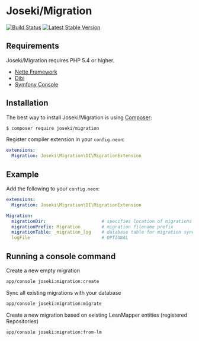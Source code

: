 Joseki/Migration
================

[![Build Status](https://travis-ci.org/Joseki/Migration.svg?branch=master)](https://travis-ci.org/Joseki/Migration)
[![Latest Stable Version](https://poser.pugx.org/joseki/migration/v/stable)](https://packagist.org/packages/joseki/migration)

Requirements
------------

Joseki/Migration requires PHP 5.4 or higher.

- [Nette Framework](https://github.com/nette/nette)
- [Dibi](http://dibiphp.com/)
- [Symfony Console](https://github.com/symfony/Console)


Installation
------------

The best way to install Joseki/Migration is using  [Composer](http://getcomposer.org/):

```sh
$ composer require joseki/migration
```

Register compiler extension in your `config.neon`:

```yml
extensions:
  Migration: Joseki\Migration\DI\MigrationExtension
```

Example
-------

Add the following to your `config.neon`:

```yml
extensions:
  Migration: Joseki\Migration\DI\MigrationExtension

Migration:
  migrationDir:                     # specifies location of migrations
  migrationPrefix: Migration        # migration filename prefix
  migrationTable: _migration_log    # database table for migration sync
  logFile                           # OPTIONAL
```

Running a console command
-------------------------
Create a new empty migration

```sh
app/console joseki:migration:create
```

Sync all existing migrations with your database

```sh
app/console joseki:migration:migrate
```

Create a new migration based on existing LeanMapper entities (registered Repositories)

```sh
app/console joseki:migration:from-lm
```
